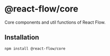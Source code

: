 # @react-flow/core

Core components and util functions of React Flow.

## Installation 

```sh 
npm install @react-flow/core
```

